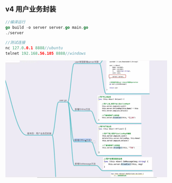 ## v4 用户业务封装
```go
//编译运行
go build -o server server.go main.go
./server
```
```go
//测试连接
nc 127.0.0.1 8888//ubuntu
telnet 192.168.56.105 8888//windows
```
![](./v4.png)